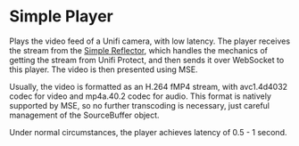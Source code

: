 # Simple Player 

Plays the video feed of a Unifi camera, with low latency.
The player receives the stream from the [Simple Reflector](../simple-reflector), which handles
the mechanics of getting the stream from Unifi Protect, and then sends it
over WebSocket to this player. The video is then presented using MSE.

Usually, the video is formatted as an H.264 fMP4 stream, with avc1.4d4032
codec for video and mp4a.40.2 codec for audio. This format is natively
supported by MSE, so no further transcoding is necessary, just careful
management of the SourceBuffer object.

Under normal circumstances, the player achieves latency of 0.5 - 1 second.
